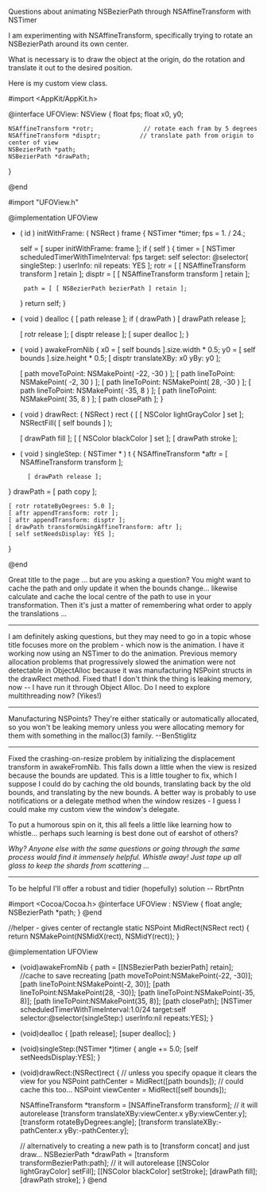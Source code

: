 


Questions about animating NSBezierPath through NSAffineTransform with NSTimer

I am experimenting with NSAffineTransform, specifically trying to rotate an NSBezierPath around its own center.

What is necessary is to draw the object at the origin, do the rotation and translate it out to the desired position.

Here is my custom view class.

    
 #import <AppKit/AppKit.h>
 
 @interface UFOView: NSView
 {
 	float fps;
         float x0, y0;
 	
 	NSAffineTransform *rotr;              // rotate each fram by 5 degrees
 	NSAffineTransform *disptr;           // translate path from origin to center of view
 	NSBezierPath *path;
 	NSBezierPath *drawPath;
 }
 
 @end


    
 #import "UFOView.h"
 
 @implementation UFOView
 
 - ( id ) initWithFrame: ( NSRect ) frame
 {
 	NSTimer *timer;
 	fps = 1. / 24.;
 	
 	self = [ super initWithFrame: frame ];
 	if ( self )
 	{
 		timer = [ NSTimer scheduledTimerWithTimeInterval: fps target: self
 			selector: @selector( singleStep: ) userInfo: nil repeats: YES ];
 		rotr = [ [ NSAffineTransform transform ] retain ];
 		disptr = [ [ NSAffineTransform transform ] retain ];
 		
 		path = [ [ NSBezierPath bezierPath ] retain ];
 	}
 	return self;
 }
 
 - ( void ) dealloc
 {
 	[ path release ];
 	if ( drawPath ) [ drawPath release ];
 	
 	[ rotr release ];
 	[ disptr release ];
 	[ super dealloc ];
 }
 
 - ( void ) awakeFromNib
 {
 	x0 = [ self bounds ].size.width * 0.5;
 	y0 = [ self bounds ].size.height * 0.5;
 	[ disptr translateXBy: x0 yBy: y0 ];
 	
 	[ path moveToPoint: NSMakePoint( -22, -30 ) ];
 	[ path lineToPoint: NSMakePoint( -2, 30 ) ];
 	[ path lineToPoint: NSMakePoint( 28, -30 ) ];
 	[ path lineToPoint: NSMakePoint( -35, 8 ) ];
 	[ path lineToPoint: NSMakePoint( 35, 8 ) ];
 	[ path closePath ];
 }
 
 - ( void ) drawRect: ( NSRect ) rect
 {
 	[ [ NSColor lightGrayColor ] set ];
 	NSRectFill( [ self bounds ] );
 
 	[ drawPath fill ];
 	[ [ NSColor blackColor ] set ];
 	[ drawPath stroke ];
  
 
 - ( void ) singleStep: ( NSTimer * ) t
 {
 	NSAffineTransform *aftr = [ NSAffineTransform transform ];
         
         [ drawPath release ];
 }       drawPath = [ path copy ];
 	
 	[ rotr rotateByDegrees: 5.0 ];
 	[ aftr appendTransform: rotr ];
 	[ aftr appendTransform: disptr ];
 	[ drawPath transformUsingAffineTransform: aftr ];
 	[ self setNeedsDisplay: YES ];
 }
 
 @end


Great title to the page ... but are you asking a question? You might want to cache the path and only update it when the bounds change... likewise calculate and cache the local centre of the path to use in your transformation. Then it's just a matter of remembering what order to apply the translations ... 

----

I am definitely asking questions, but they may need to go in a topic whose title focuses more on the problem - which now is the animation.
I have it working now using an NSTimer to do the animation.
Previous memory allocation problems that progressively slowed the animation were not detectable in ObjectAlloc because
it was manufacturing NSPoint structs in the drawRect method. Fixed that!
I don't think the thing is leaking memory, now -- I have run it through Object Alloc. Do I need to explore multithreading now? (Yikes!)

----
Manufacturing NSPoints? They're either statically or automatically allocated, so you won't be leaking memory unless you were allocating memory for them with something in the malloc(3) family. --BenStiglitz

----

Fixed the crashing-on-resize problem by initializing the displacement transform in awakeFromNib. This falls down a little
when the view is resized because the bounds are updated. This is a little tougher to fix, which I suppose I could do by caching the
old bounds, translating back by the old bounds, and translating by the new bounds. A better way is probably to use notifications or
a delegate method when the window resizes - I guess I could make my custom view the window's delegate.

To put a humorous spin on it, this all feels a little like learning how to whistle... perhaps such learning is best done out of earshot of others?

*Why? Anyone else with the same questions or going through the same process would find it immensely helpful. Whistle away! Just tape up all glass to keep the shards from scattering ...*

----

To be helpful I'll offer a robust and tidier (hopefully) solution -- RbrtPntn
    
 #import <Cocoa/Cocoa.h>
 @interface UFOView : NSView {
     float angle;
     NSBezierPath *path; 
 }
 @end
 
 //helper - gives center of rectangle
 static NSPoint MidRect(NSRect rect) { return NSMakePoint(NSMidX(rect), NSMidY(rect)); }
 
 @implementation UFOView
 - (void)awakeFromNib {
     path = [[NSBezierPath bezierPath] retain]; //cache to save recreating
     [path moveToPoint:NSMakePoint(-22, -30)];
     [path lineToPoint:NSMakePoint(-2, 30)];
     [path lineToPoint:NSMakePoint(28, -30)];
     [path lineToPoint:NSMakePoint(-35, 8)];
     [path lineToPoint:NSMakePoint(35, 8)];
     [path closePath];
     [NSTimer scheduledTimerWithTimeInterval:1.0/24 target:self selector:@selector(singleStep:) userInfo:nil repeats:YES];
 }
 - (void)dealloc {
     [path release];
     [super dealloc];
 }
 - (void)singleStep:(NSTimer *)timer {
     angle += 5.0;
     [self setNeedsDisplay:YES];
 }
 - (void)drawRect:(NSRect)rect { // unless you specify opaque it clears the view for you
     NSPoint pathCenter  = MidRect([path bounds]); // could cache this too...
     NSPoint viewCenter = MidRect([self bounds]);
     
     NSAffineTransform *transform = [NSAffineTransform transform]; // it will autorelease
     [transform translateXBy:viewCenter.x yBy:viewCenter.y];
     [transform rotateByDegrees:angle];
     [transform translateXBy:-pathCenter.x yBy:-pathCenter.y];
  
     // alternatively to creating a new path is to [transform concat] and just draw...
     NSBezierPath *drawPath = [transform transformBezierPath:path]; // it will autorelease
     [[NSColor lightGrayColor] setFill];
     [[NSColor blackColor] setStroke];
     [drawPath fill];
     [drawPath stroke];
 }
 @end
